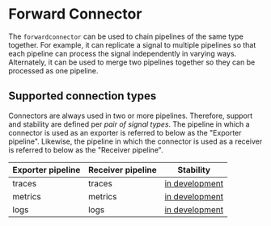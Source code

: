 # Forward Connector

The `forwardconnector` can be used to chain pipelines of the same type together.
For example, it can replicate a signal to multiple pipelines so that each pipeline
can process the signal independently in varying ways. Alternately, it can be used to
merge two pipelines together so they can be processed as one pipeline.

## Supported connection types

Connectors are always used in two or more pipelines. Therefore, support and stability
are defined per _pair of signal types_. The pipeline in which a connector is used as
an exporter is referred to below as the "Exporter pipeline". Likewise, the pipeline in
which the connector is used as a receiver is referred to below as the "Receiver pipeline".

| Exporter pipeline | Receiver pipeline | Stability         |
| ----------------- | ----------------- | ----------------- |
| traces            | traces            | [in development]  |
| metrics           | metrics           | [in development]  |
| logs              | logs              | [in development]  |

[in development]:https://github.com/open-telemetry/opentelemetry-collector#in-development
